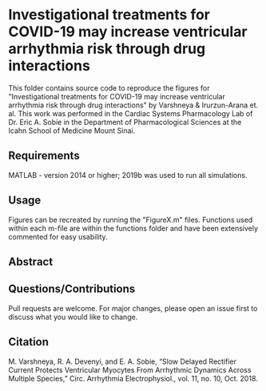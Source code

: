 # Investigational treatments for COVID-19 may increase ventricular arrhythmia risk through drug interactions 

This folder contains source code to reproduce the figures for "Investigational treatments for COVID-19 may increase ventricular arrhythmia risk through drug interactions" by Varshneya & Irurzun-Arana et. al. This work was performed in the Cardiac Systems Pharmacology Lab of Dr. Eric A. Sobie in the Department of Pharmacological Sciences at the Icahn School of Medicine Mount Sinai. 

## Requirements
MATLAB - version 2014 or higher; 2019b was used to run all simulations.

## Usage 
Figures can be recreated by running the "FigureX.m" files. Functions used within each m-file are within the functions folder and have been extensively commented for easy usability.

## Abstract

## Questions/Contributions
Pull requests are welcome. For major changes, please open an issue first to discuss what you would like to change.

## Citation 
M. Varshneya, R. A. Devenyi, and E. A. Sobie, “Slow Delayed Rectifier Current Protects Ventricular Myocytes From Arrhythmic Dynamics Across Multiple Species,” Circ. Arrhythmia Electrophysiol., vol. 11, no. 10, Oct. 2018.
